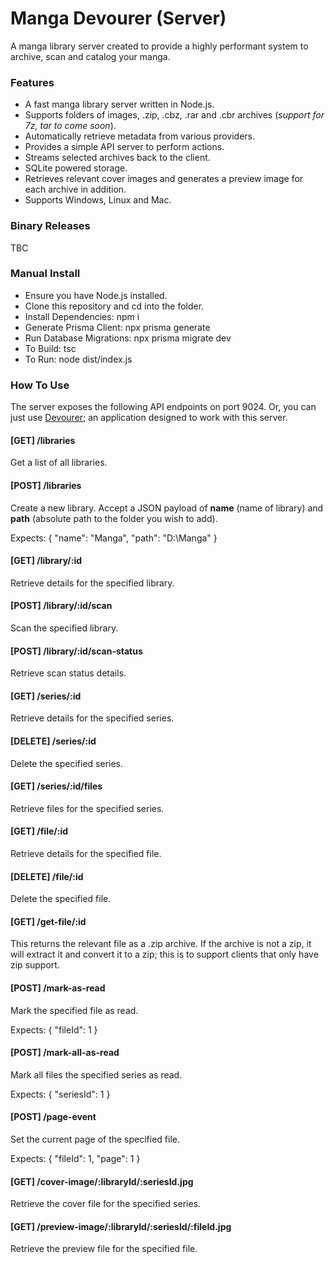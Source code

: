 # Manga Devourer (Server)

A manga library server created to provide a highly performant system to archive, scan and catalog your manga.

### Features

- A fast manga library server written in Node.js.
- Supports folders of images, .zip, .cbz, .rar and .cbr archives (_support for 7z, tar to come soon_).
- Automatically retrieve metadata from various providers.
- Provides a simple API server to perform actions.
- Streams selected archives back to the client.
- SQLite powered storage.
- Retrieves relevant cover images and generates a preview image for each archive in addition.
- Supports Windows, Linux and Mac.

### Binary Releases

TBC

### Manual Install

- Ensure you have Node.js installed.
- Clone this repository and cd into the folder.
- Install Dependencies: npm i
- Generate Prisma Client: npx prisma generate
- Run Database Migrations: npx prisma migrate dev
- To Build: tsc
- To Run: node dist/index.js

### How To Use

The server exposes the following API endpoints on port 9024. Or, you can just use [Devourer](#); an application designed to work with this server.

#### [GET] /libraries

Get a list of all libraries.

#### [POST] /libraries

Create a new library. Accept a JSON payload of **name** (name of library) and **path** (absolute path to the folder you wish to add).

Expects: { "name": "Manga", "path": "D:\\Manga" }

#### [GET] /library/:id

Retrieve details for the specified library.

#### [POST] /library/:id/scan

Scan the specified library.

#### [POST] /library/:id/scan-status

Retrieve scan status details.

#### [GET] /series/:id

Retrieve details for the specified series.

#### [DELETE] /series/:id

Delete the specified series.

#### [GET] /series/:id/files

Retrieve files for the specified series.

#### [GET] /file/:id

Retrieve details for the specified file.

#### [DELETE] /file/:id

Delete the specified file.

#### [GET] /get-file/:id

This returns the relevant file  as a .zip archive. If the archive is not a zip, it will extract it and convert it to a zip; this is to support clients that only have zip support.

#### [POST] /mark-as-read

Mark the specified file as read.

Expects: { "fileId": 1 }

#### [POST] /mark-all-as-read

Mark all files the specified series as read.

Expects: { "seriesId": 1 }

#### [POST] /page-event

Set the current page of the specified file.

Expects: { "fileId": 1, "page": 1 }

#### [GET] /cover-image/:libraryId/:seriesId.jpg

Retrieve the cover file for the specified series.

#### [GET] /preview-image/:libraryId/:seriesId/:fileId.jpg

Retrieve the preview file for the specified file.
